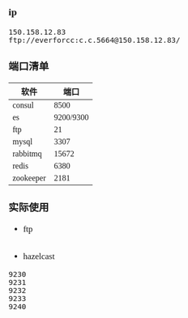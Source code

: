 <span  style="font-family: Simsun,serif; font-size: 17px; ">

### ip

~~~
150.158.12.83
ftp://everforcc:c.c.5664@150.158.12.83/
~~~

### 端口清单

| 软件     | 端口      |
|--------------|---------------|
|consul | 8500 |
|es    |   9200/9300 |
|ftp    |    21 |
|mysql |    3307 |
|rabbitmq | 15672 |
|redis    | 6380 |
|zookeeper    | 2181 |

### 实际使用

- ftp

~~~

~~~

- hazelcast

~~~
9230
9231
9232
9233
9240
~~~

</span>